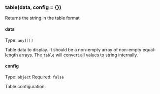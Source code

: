 ### table(data, config = {})

Returns the string in the table format

#### data
Type: `any[][]`

Table data to display. It should be a non-empty array of non-empty equal-length arrays. The `table` will convert all values to string internally.

#### config
Type: `object`
Required: `false`

Table configuration.
